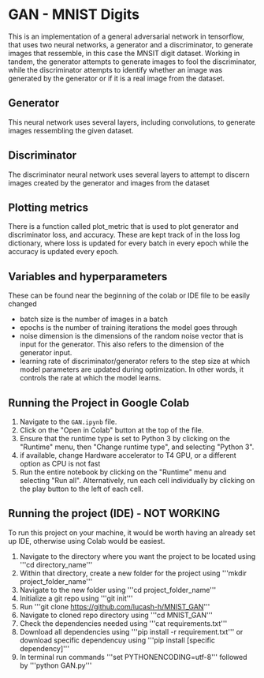 # GAN - MNIST Digits
This is an implementation of a general adversarial network in tensorflow, that uses two neural networks, a generator and a discriminator, to generate images that ressemble, in this case the MNSIT digit dataset. Working in tandem, the generator attempts to generate images to fool the discriminator, while the discriminator attempts to identify whether an image was generated by the generator or if it is a real image from the dataset.

## Generator
This neural network uses several layers, including convolutions, to generate images ressembling the given dataset.

## Discriminator
The discriminator neural network uses several layers to attempt to discern images created by the generator and images from the dataset

## Plotting metrics
There is a function called plot_metric that is used to plot generator and discriminator loss, and accuracy.
These are kept track of in the loss log dictionary, where loss is updated for every batch in every epoch
while the accuracy is updated every epoch. 

## Variables and hyperparameters
These can be found near the beginning of the colab or IDE file to be easily changed
* batch size is the number of images in a batch
* epochs is the number of training iterations the model goes through
* noise dimension is the dimensions of the random noise vector that is input for the generator. This also refers to the dimension of the generator input.
* learning rate of discriminator/generator refers to the step size at which model parameters are updated during optimization. In other words, it controls the rate at which the model learns.

## Running the Project in Google Colab
1. Navigate to the `GAN.ipynb` file.
2. Click on the "Open in Colab" button at the top of the file.
3. Ensure that the runtime type is set to Python 3 by clicking on the "Runtime" menu, then "Change runtime type", and selecting "Python 3".
4. if available, change Hardware accelerator to T4 GPU, or a different option as CPU is not fast
5. Run the entire notebook by clicking on the "Runtime" menu and selecting "Run all". Alternatively, run each cell individually by clicking on the play button to the left of each cell.

## Running the project (IDE) - NOT WORKING
To run this project on your machine, it would be worth having an already set up IDE, otherwise using Colab would be easiest.
1. Navigate to the directory where you want the project to be located using '''cd directory_name'''
2. Within that directory, create a new folder for the project using '''mkdir project_folder_name'''
3. Navigate to the new folder using '''cd project_folder_name'''
4. Initialize a git repo using '''git init'''
5. Run '''git clone https://github.com/lucash-h/MNIST_GAN'''
6. Navigate to cloned repo directory using '''cd MNIST_GAN'''
7. Check the dependencies needed using '''cat requirements.txt'''
8. Download all dependencies using '''pip install -r requirement.txt''' or download specific dependencuy using '''pip install [specific dependency]'''
9. In terminal run commands '''set PYTHONENCODING=utf-8''' followed by '''python GAN.py'''

